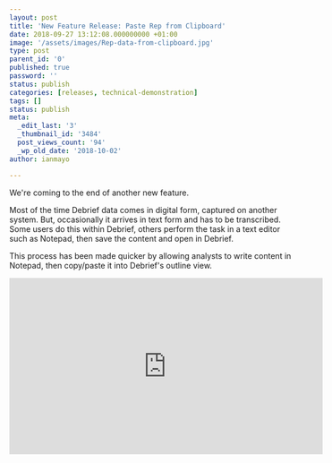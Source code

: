```yaml
---
layout: post
title: 'New Feature Release: Paste Rep from Clipboard'
date: 2018-09-27 13:12:08.000000000 +01:00
image: '/assets/images/Rep-data-from-clipboard.jpg'
type: post
parent_id: '0'
published: true
password: ''
status: publish
categories: [releases, technical-demonstration]
tags: []
status: publish
meta:
  _edit_last: '3'
  _thumbnail_id: '3484'
  post_views_count: '94'
  _wp_old_date: '2018-10-02'
author: ianmayo

---
```

<p>We're coming to the end of another new feature.</p>
<p>Most of the time Debrief data comes in digital form, captured on another system. But, occasionally it arrives in text form and has to be transcribed. Some users do this within Debrief, others perform the task in a text editor such as Notepad, then save the content and open in Debrief.</p>
<p>This process has been made quicker by allowing analysts to write content in Notepad, then copy/paste it into Debrief's outline view.</p>
<p>
<iframe width="560" height="315" src="https://www.youtube.com/embed/tDvfxrHpXYg" frameborder="0" allow="autoplay; encrypted-media" allowfullscreen></iframe></p>

